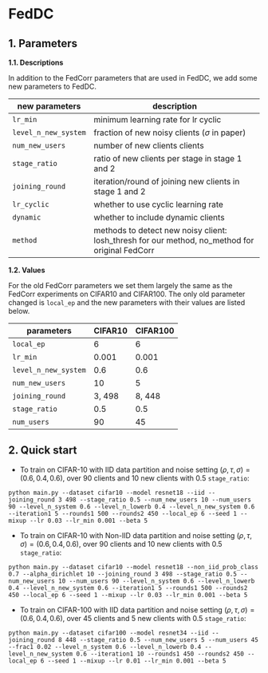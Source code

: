 # FedDC

## 1. Parameters

**1.1. Descriptions**

In addition to the FedCorr parameters that are used in FedDC, we add some new parameters to FedDC.

| new parameters       | description                                                                                    |
|----------------------|------------------------------------------------------------------------------------------------|
| `lr_min`             | minimum learning rate for lr cyclic                                                            |
| `level_n_new_system` | fraction of new noisy clients ($\sigma$ in paper)                                              |
| `num_new_users`      | number of new clients clients                                                                  |
| `stage_ratio`        | ratio of new clients per stage in stage 1 and 2                                                |
| `joining_round`      | iteration/round of joining new clients in stage 1 and 2                                        |
| `lr_cyclic`          | whether to use cyclic learning rate                                                            |
| `dynamic`            | whether to include dynamic clients                                                             |
| `method`             | methods to detect new noisy client: losh_thresh for our method, no_method for original FedCorr |

**1.2. Values**

For the old FedCorr parameters we set them largely the same as the FedCorr experiments on CIFAR10 and CIFAR100. The only old parameter changed is `local_ep` and the new parameters with their values are listed below.

| parameters           | CIFAR10 | CIFAR100 |
|----------------------|---------|----------|
| `local_ep`           | 6       | 6        |
| `lr_min`             | 0.001   | 0.001    |
| `level_n_new_system` | 0.6     | 0.6      |
| `num_new_users`      | 10      | 5        |
| `joining_round`      | 3, 498  | 8, 448   |
| `stage_ratio`        | 0.5     | 0.5      |
| `num_users`          | 90      | 45       |

## 2. Quick start
+ To train on CIFAR-10 with IID data partition and noise setting $(\rho,\tau,\sigma)=(0.6,0.4,0.6)$, over 90 clients and 10 new clients with 0.5 `stage_ratio`:

```
python main.py --dataset cifar10 --model resnet18 --iid --joining_round 3 498 --stage_ratio 0.5 --num_new_users 10 --num_users 90 --level_n_system 0.6 --level_n_lowerb 0.4 --level_n_new_system 0.6 --iteration1 5 --rounds1 500 --rounds2 450 --local_ep 6 --seed 1 --mixup --lr 0.03 --lr_min 0.001 --beta 5
```
+ To train on CIFAR-10 with Non-IID data partition and noise setting $(\rho,\tau,\sigma)=(0.6,0.4,0.6)$, over 90 clients and 10 new clients with 0.5 `stage_ratio`:

```
python main.py --dataset cifar10 --model resnet18 --non_iid_prob_class 0.7 --alpha_dirichlet 10 --joining_round 3 498 --stage_ratio 0.5 --num_new_users 10 --num_users 90 --level_n_system 0.6 --level_n_lowerb 0.4 --level_n_new_system 0.6 --iteration1 5 --rounds1 500 --rounds2 450 --local_ep 6 --seed 1 --mixup --lr 0.03 --lr_min 0.001 --beta 5
```

+ To train on CIFAR-100 with IID data partition and noise setting $(\rho,\tau,\sigma)=(0.6,0.4,0.6)$, over 45 clients and 5 new clients with 0.5 `stage_ratio`:

```
python main.py --dataset cifar100 --model resnet34 --iid --joining_round 8 448 --stage_ratio 0.5 --num_new_users 5 --num_users 45 --frac1 0.02 --level_n_system 0.6 --level_n_lowerb 0.4 --level_n_new_system 0.6 --iteration1 10 --rounds1 450 --rounds2 450 --local_ep 6 --seed 1 --mixup --lr 0.01 --lr_min 0.001 --beta 5
```

